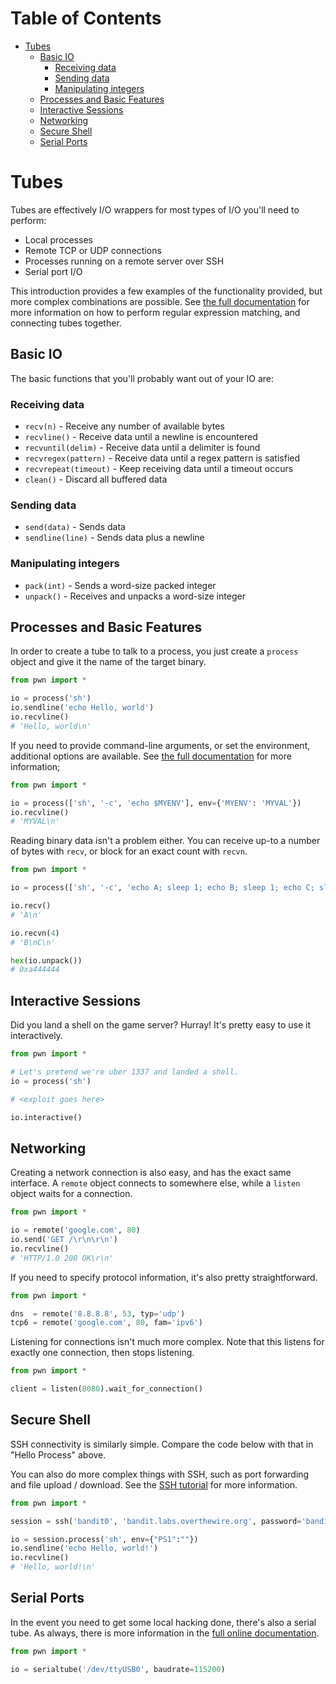 Table of Contents
=================

  * [Tubes](#tubes)
    * [Basic IO](#basic-io)
      * [Receiving data](#receiving-data)
      * [Sending data](#sending-data)
      * [Manipulating integers](#manipulating-integers)
    * [Processes and Basic Features](#processes-and-basic-features)
    * [Interactive Sessions](#interactive-sessions)
    * [Networking](#networking)
    * [Secure Shell](#secure-shell)
    * [Serial Ports](#serial-ports)

# Tubes

Tubes are effectively I/O wrappers for most types of I/O you'll need to perform:

- Local processes
- Remote TCP or UDP connections
- Processes running on a remote server over SSH
- Serial port I/O

This introduction provides a few examples of the functionality provided, but more complex combinations are possible.  See [the full documentation][docs] for more information on how to perform regular expression matching, and connecting tubes together.

## Basic IO

The basic functions that you'll probably want out of your IO are:

### Receiving data

- `recv(n)` - Receive any number of available bytes
- `recvline()` - Receive data until a newline is encountered
- `recvuntil(delim)` - Receive data until a delimiter is found
- `recvregex(pattern)` - Receive data until a regex pattern is satisfied
- `recvrepeat(timeout)` - Keep receiving data until a timeout occurs
- `clean()` - Discard all buffered data

### Sending data

- `send(data)` - Sends data
- `sendline(line)` - Sends data plus a newline

### Manipulating integers

- `pack(int)` - Sends a word-size packed integer
- `unpack()` - Receives and unpacks a word-size integer

## Processes and Basic Features

In order to create a tube to talk to a process, you just create a `process` object and give it the name of the target binary.

```py
from pwn import *

io = process('sh')
io.sendline('echo Hello, world')
io.recvline()
# 'Hello, world\n'
```

If you need to provide command-line arguments, or set the environment, additional options are available.  See [the full documentation][process] for more information;

```py
from pwn import *

io = process(['sh', '-c', 'echo $MYENV'], env={'MYENV': 'MYVAL'})
io.recvline()
# 'MYVAL\n'
```

Reading binary data isn't a problem either.  You can receive up-to a number of bytes with `recv`, or block for an exact count with `recvn`.

```py
from pwn import *

io = process(['sh', '-c', 'echo A; sleep 1; echo B; sleep 1; echo C; sleep 1; echo DDD'])

io.recv()
# 'A\n'

io.recvn(4)
# 'B\nC\n'

hex(io.unpack())
# 0xa444444
```

## Interactive Sessions

Did you land a shell on the game server?  Hurray!  It's pretty easy to use it interactively.

```py
from pwn import *

# Let's pretend we're uber 1337 and landed a shell.
io = process('sh')

# <exploit goes here>

io.interactive()
```


## Networking

Creating a network connection is also easy, and has the exact same interface.  A `remote` object connects to somewhere else, while a `listen` object waits for a connection.

```py
from pwn import *

io = remote('google.com', 80)
io.send('GET /\r\n\r\n')
io.recvline()
# 'HTTP/1.0 200 OK\r\n'
```

If you need to specify protocol information, it's also pretty straightforward.

```py
from pwn import *

dns  = remote('8.8.8.8', 53, typ='udp')
tcp6 = remote('google.com', 80, fam='ipv6')
```

Listening for connections isn't much more complex.  Note that this listens for exactly one connection, then stops listening.

```py
from pwn import *

client = listen(8080).wait_for_connection()
```

## Secure Shell

SSH connectivity is similarly simple.  Compare the code below with that in "Hello Process" above.

You can also do more complex things with SSH, such as port forwarding and file upload / download.  See the [SSH tutorial][ssh] for more information.

```py
from pwn import *

session = ssh('bandit0', 'bandit.labs.overthewire.org', password='bandit0')

io = session.process('sh', env={"PS1":""})
io.sendline('echo Hello, world!')
io.recvline()
# 'Hello, world!\n'
```


## Serial Ports

In the event you need to get some local hacking done, there's also a serial tube.  As always, there is more information in the [full online documentation][serial].

```py
from pwn import *

io = serialtube('/dev/ttyUSB0', baudrate=115200)
```

[docs]: https://binjitsu.readthedocs.org/en/latest/tubes.html
[process]: https://binjitsu.readthedocs.org/en/latest/tubes/processes.html
[ssh]: ssh.md
[remote]: https://binjitsu.readthedocs.org/en/latest/tubes/sock.html
[serial]: https://binjitsu.readthedocs.org/en/latest/tubes/serial.html

